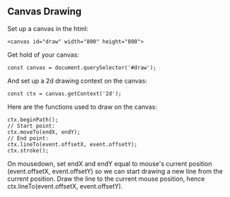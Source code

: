 ## Canvas Drawing

Set up a canvas in the html:
```
<canvas id="draw" width="800" height="800">
```
Get hold of your canvas:
```
const canvas = document.querySelector('#draw');
```
And set up a 2d drawing context on the canvas:
```
const ctx = canvas.getContext('2d');
```
Here are the functions used to draw on the canvas:
```
ctx.beginPath();
// Start point:
ctx.moveTo(endX, endY);
// End point:
ctx.lineTo(event.offsetX, event.offsetY);
ctx.stroke();
```
On mousedown, set endX and endY equal to mouse's current position (event.offsetX, event.offsetY) so we can start drawing a new line from the current position. Draw the line to the current mouse position, hence ctx.lineTo(event.offsetX, event.offsetY).
